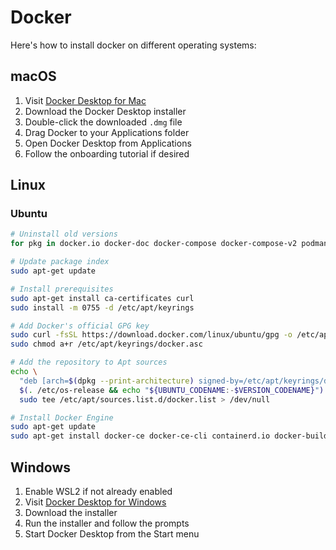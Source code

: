 # Docker

Here's how to install docker on different operating systems:

## macOS

1. Visit [Docker Desktop for Mac](https://www.docker.com/products/docker-desktop)
2. Download the Docker Desktop installer
3. Double-click the downloaded `.dmg` file
4. Drag Docker to your Applications folder
5. Open Docker Desktop from Applications
6. Follow the onboarding tutorial if desired

## Linux

### Ubuntu

```bash
# Uninstall old versions
for pkg in docker.io docker-doc docker-compose docker-compose-v2 podman-docker containerd runc; do sudo apt-get remove $pkg; done

# Update package index
sudo apt-get update

# Install prerequisites
sudo apt-get install ca-certificates curl
sudo install -m 0755 -d /etc/apt/keyrings

# Add Docker's official GPG key
sudo curl -fsSL https://download.docker.com/linux/ubuntu/gpg -o /etc/apt/keyrings/docker.asc
sudo chmod a+r /etc/apt/keyrings/docker.asc

# Add the repository to Apt sources
echo \
  "deb [arch=$(dpkg --print-architecture) signed-by=/etc/apt/keyrings/docker.asc] https://download.docker.com/linux/ubuntu \
  $(. /etc/os-release && echo "${UBUNTU_CODENAME:-$VERSION_CODENAME}") stable" | \
  sudo tee /etc/apt/sources.list.d/docker.list > /dev/null

# Install Docker Engine
sudo apt-get update
sudo apt-get install docker-ce docker-ce-cli containerd.io docker-buildx-plugin docker-compose-plugin
```

## Windows

1. Enable WSL2 if not already enabled
2. Visit [Docker Desktop for Windows](https://www.docker.com/products/docker-desktop)
3. Download the installer
4. Run the installer and follow the prompts
5. Start Docker Desktop from the Start menu